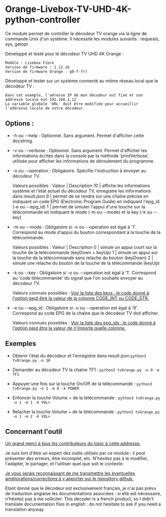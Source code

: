 # Orange-Livebox-TV-UHD-4K-python-controller

Ce module permet de contrôler le décodeur TV orange via la ligne de commande Unix d'un système.
Il nécessite les modules suivants : requests, sys, getopt

Développé et testé pour le décodeur TV UHD 4K Orange :

	Modèle : Livebox Fibre
	Version de firmware : 1.12.16
	Version de firmware Orange : g0-f-fr)
	
Développé et tester sur un système connecté au même réseau local que le décodeur TV :

	Dans cet exemple, l'adresse IP de mon décodeur est fixe et son addresse locale est 192.168.1.12
	La variable globale 'URL' doit être modifiée pour accueillir l'addresse locale de votre décodeur.
	
## Options :

* -h ou --help :
   Optionnel.
   Sans argument.
   Permet d'afficher cette docstring.
		
* -v ou --verbose :
		Optionnel.
		Sans argument.
		Permet d'afficher les informations écrites dans la console par la méthode 'printVerbose', utilisée pour afficher les informations de déroulement du programme.
		
* -o ou --operation :
   Obligatoire.
   Spécifie l'instruction à envoyer au décodeur TV.
   
   Valeurs possibles :
   Valeur | Description
   10 | affiche les informations système et l'état actuel du décodeur TV, enregistre les informations dans result.json
   9 | permet de se rendre sur une chaîne précise en indiquant un code EPG (Electronic Program Guide) en indiquant l'epg_id (-e ou --epg_id)
   1 | permet de simuler l'appui d'une touche sur la télécommande en indiquant le mode (-m ou --mode) et la key (-k ou --key)
			
* -m ou --mode :
   Obligatoire si -o ou --operation est égal à '1'.
   Correspond au mode d'appui du bouton correspondant à la touche de la télécommande.
   
   Valeurs possibles :
   Valeur | Description
   0 | simule un appui court sur la touche de la télécommande (keyDown + keyUp)
   1 | simule un appui sur la touche de la télécommande sans relache du bouton (keyDown)
   2 | simule une relache du bouton de la touche de la télécommande (keyUp)
   
* -k ou --key :
   Obligatoire si -o ou --operation est égal à '1'.
   Correspond au 'code télécommande' du signal que l'on souhaite envoyer au décodeur TV.
   
   Valeurs connues possibles :
   [Voir la liste des keys : le code donné à l'option peut être la valeur de la colonne CODE_INT ou CODE_STR.](https://github.com/DalFanajin/Orange-Livebox-TV-UHD-4K-python-controller/blob/master/keys.md)
	
* -e ou --epg_id :
   Obligatoire si -o ou --operation est égal à '9'.
   Correspond au code EPG de la chaîne que le décodeur TV doit afficher.
   
   Valeurs connues possibles :
   [Voir la liste des epg_ids : le code donné à l'option peut être la valeur de n'importe quelle colonne.](https://github.com/DalFanajin/Orange-Livebox-TV-UHD-4K-python-controller/blob/master/epg_ids.md)
   
## Exemples
* Obtenir l'état du décodeur et l'enregistre dans result.json
`python3 tvOrange.py -o 10`

* Demander au décodeur TV la chaîne TF1 :
`python3 tvOrange.py -o 9 -e TF1`

* Appuyer une fois sur la touche On/Off de la télécommande :
`python3 tvOrange.py -o 1 -m 0 -k POWER`

* Enfoncer la touche Volume + de la télécommande :
`python3 tvOrange.py -o 1 -m 1 -k VOL+`

* Relacher la touche Volume + de la télécommande :
`python3 tvOrange.py -o 1 -m 2 -k VOL+`

## Concernant l'outil

[Un grand merci à tous les contributeurs du topic à cette addresse.](https://communaute.orange.fr/t5/TV-par-ADSL-et-Fibre/API-pour-commander-le-decodeur-TV-depusi-une-tablette/td-p/43443)

Je suis loin d'être un expert des outils utilisés par ce module : il peut présenter des erreurs, être incomplet, etc.
N'hésitez pas à le modifier, l'adapter, le partager, et l'utiliser quel que soit le contexte.

[Je vous serais reconnaissant de me transmettre les éventuelles améliorations/corrections à y apporter sur le repository github.](https://github.com/DalFanajin/Orange-Livebox-TV-UHD-4K-python-controller)

Etant donné que le décodeur est exclusivement français, je n'ai pas prévu de traduction anglaise les documentations associées : si elle est nécessaire, n'hésitez pas à me solliciter.
This decoder is a french product, so I didn't translate documentation files in english : do not hesitate to ask if you need a translation anyway.